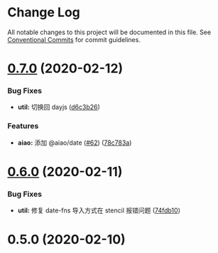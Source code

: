 # Change Log

All notable changes to this project will be documented in this file.
See [Conventional Commits](https://conventionalcommits.org) for commit guidelines.

# [0.7.0](https://github.com/aiao-io/aiao/compare/@aiao/util@0.6.0...@aiao/util@0.7.0) (2020-02-12)


### Bug Fixes

* **util:** 切换回 dayjs ([d6c3b26](https://github.com/aiao-io/aiao/commit/d6c3b26e80b44c907d886805c117561b91055403))


### Features

* **aiao:** 添加 @aiao/date ([#62](https://github.com/aiao-io/aiao/issues/62)) ([78c783a](https://github.com/aiao-io/aiao/commit/78c783a7dba041da41a6e83624ed35d8d371b54b))





# [0.6.0](https://github.com/aiao-io/aiao/compare/@aiao/util@0.5.0...@aiao/util@0.6.0) (2020-02-11)

### Bug Fixes

- **util:** 修复 date-fns 导入方式在 stencil 报错问题 ([74fdb10](https://github.com/aiao-io/aiao/commit/74fdb10b7b2e8d2e79d6f5336f88fa406428d3ed))

# 0.5.0 (2020-02-10)
